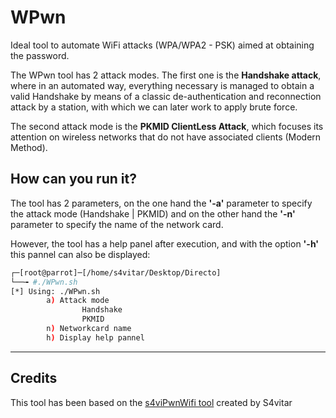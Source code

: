 # WPwn
Ideal tool to automate WiFi attacks (WPA/WPA2 - PSK) aimed at obtaining the password.

The WPwn tool has 2 attack modes. The first one is the **Handshake attack**, where in an automated way, everything necessary is managed to obtain a valid Handshake by means of a classic de-authentication and reconnection attack by a station, with which we can later work to apply brute force.

The second attack mode is the **PKMID ClientLess Attack**, which focuses its attention on wireless networks that do not have associated clients (Modern Method).

## How can you run it?
The tool has 2 parameters, on the one hand the **'-a'** parameter to specify the attack mode (Handshake | PKMID) and on the other hand the **'-n'** parameter to specify the name of the network card.

However, the tool has a help panel after execution, and with the option **'-h'** this pannel can also be displayed:
```bash
┌─[root@parrot]─[/home/s4vitar/Desktop/Directo]
└──╼ #./WPwn.sh 
[*] Using: ./WPwn.sh
        a) Attack mode
                Handshake
                PKMID
        n) Networkcard name
        h) Display help pannel
```


---
## Credits
This tool has been based on the [s4viPwnWifi tool](https://github.com/s4vitar/wifiCrack.git) created by S4vitar
